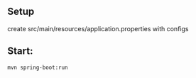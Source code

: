 ## Setup

create src/main/resources/application.properties with configs

## Start:

    mvn spring-boot:run
